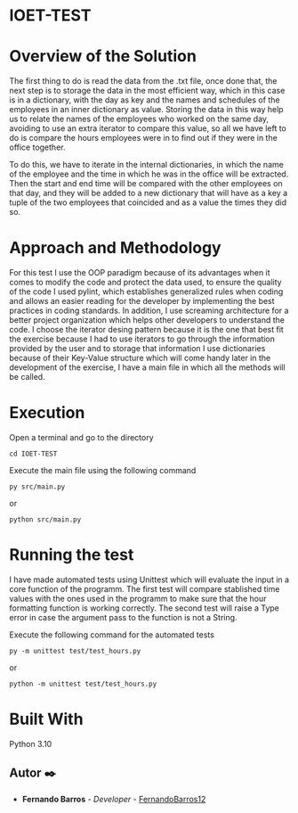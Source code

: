 # IOET-TEST
# Overview of the Solution
The first thing to do is read the data from the .txt file, once done that, the next step  is to storage the data in the most efficient way, which in this case is in a dictionary, with the day as key and the names and schedules of the employees in an inner dictionary as value. Storing the data in this way help us to relate the names of the employees who worked on the same day, avoiding to use an extra iterator to compare this value, so all we have left to do is compare the hours employees were in to find out if they were in the office together.

To do this, we have to iterate in the internal dictionaries, in which the name of the employee and the time in which he was in the office will be extracted. Then the start and end time will be compared with the other employees on that day, and they will be added to a new dictionary that will have as a key a tuple of the two employees that coincided and as a value the times they did so.
# Approach and Methodology
For this test I use the OOP paradigm because of its advantages when it comes to modify the code and protect the data used, to ensure the quality of the code I used pylint, which establishes generalized rules when coding and allows an easier reading for the developer by implementing the best practices in coding standards. In addition, I use screaming architecture for a better project organization which helps other developers to understand the code.
I choose the iterator desing pattern because it is the one that best fit the exercise because I had to use iterators to go through the information provided by the user and to storage that information I use dictionaries because of their Key-Value structure which will come handy later in the development of the exercise, I have a main file in which all the methods will be called. 



# Execution
Open a terminal and go to the directory 
```
cd IOET-TEST
```
Execute the main file using the following command
```
py src/main.py 
```
or
```
python src/main.py 
```
# Running the test
I have made automated tests using Unittest which will evaluate the input in a core function of the programm. The first test will compare stablished time values with the ones used in the programm to make sure that the hour formatting function is working correctly.
The second test will raise a Type error in case the argument pass to the function is not a String.

Execute the following command for the automated tests
```
py -m unittest test/test_hours.py
```
or
```
python -m unittest test/test_hours.py
```
# Built With
Python 3.10
## Autor ✒️

* **Fernando Barros** - *Developer* - [FernandoBarros12](https://github.com/FernandoBarros12)
